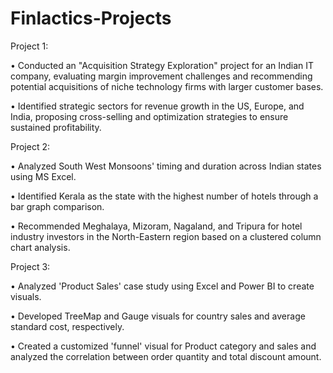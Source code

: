 # Finlactics-Projects

Project 1:

 • Conducted an "Acquisition Strategy Exploration" project for an Indian IT company, evaluating margin improvement challenges and recommending potential acquisitions of niche technology firms with larger customer bases.
 
 • Identified strategic sectors for revenue growth in the US, Europe, and India, proposing cross-selling and optimization strategies to ensure sustained profitability.


 
Project 2:

 • Analyzed South West Monsoons' timing and duration across Indian states using MS Excel.
 
 • Identified Kerala as the state with the highest number of hotels through a bar graph comparison.
 
 • Recommended Meghalaya, Mizoram, Nagaland, and Tripura for hotel industry investors in the North-Eastern region based on a clustered column chart analysis.


 
Project 3:

 • Analyzed 'Product Sales' case study using Excel and Power BI to create visuals.
 
 • Developed TreeMap and Gauge visuals for country sales and average standard cost, respectively.
 
 • Created a customized 'funnel' visual for Product category and sales and analyzed the correlation between order quantity and total discount amount.
